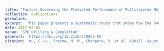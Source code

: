 ```yaml
---
title: "Factors Governing the Predicted Performance of Multilayered Metal-Mesh Screens"
collection: publications
permalink: 
excerpt: 'This paper presents a systematic study that shows how the overlap between different mesh layers, the alignment of the protection and support layers, and the relative pore-size ratio, defined as the ratio of pore size of the protection/support layer to that of the filter layer, have a large impact on the sand-retention performance of an MMS. The pore-size distribution (PoSD) of multilayered plain-square-mesh (PSM) and plain-Dutch-weave (PDW) screens is calculated with a novel numerical technique. Influences of screen sintering, coupon sampling, and screen designs on the PoSD of a screen are modeled by varying the layer overlap, shifting the layer alignment, and modifying the design of the protection and support layers. The PoSD data are used as an input into an analytical model for evaluating sand production of PSM screens in slurry-type sand-retention tests (SRTs) for screen-design optimization.'
date: 2017-04-03
venue: 'SPE Drilling & Completion'
paperurl: 'https://doi.org/10.2118/178955-PA'
citation: 'Wu, C.-H., Sharma, M. M., Chanpura, R. et al. (2017). &quot;Factors Governing the Predicted Performance of Multilayered Metal-Mesh Screens.&quot; <i>SPE Drilling & Completion</i>.'
---
```

